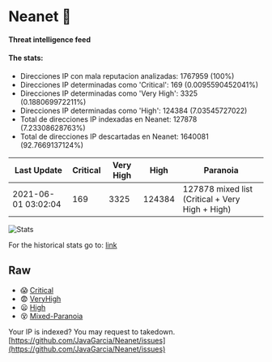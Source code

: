 # Neanet :hocho:
#### Threat intelligence feed
#### The stats:

- Direcciones IP con mala reputacion analizadas: 1767959 (100%)
- Direcciones IP determinadas como 'Critical':  169 (0.0095590452041%)
- Direcciones IP determinadas como 'Very High':  3325 (0.188069972211%)
- Direcciones IP determinadas como 'High':  124384 (7.03545727022)
- Total de direcciones IP indexadas en Neanet:  127878 (7.23308628763%)
- Total de direcciones IP descartadas en Neanet:  1640081 (92.7669137124%)

| Last Update | Critical | Very High | High | Paranoia |
| --- | --- | --- | --- | --- |
| 2021-06-01 03:02:04 | 169 | 3325 | 124384 | 127878 mixed list (Critical + Very High + High)|

![Stats](https://docs.google.com/spreadsheets/d/e/2PACX-1vSnaNMIXVabIpDJjufMlzH7poXnshF3mgd8Is1g9ytUEzVsP5my4Trn8f-xkoLLQ38xpL3HtmUexLo6/pubchart?oid=501124687&format=image)

For the historical stats go to: [link](/stats.csv)
## Raw
- :scream: [Critical](https://raw.githubusercontent.com/JavaGarcia/Neanet/master/blacklists/neanet_critical.txt)
- :fearful: [VeryHigh](https://raw.githubusercontent.com/JavaGarcia/Neanet/master/blacklists/neanet_veryHigh.txtt)
- :frowning: [High](https://raw.githubusercontent.com/JavaGarcia/Neanet/master/blacklists/neanet_high.txt)
- :dizzy_face: [Mixed-Paranoia](https://raw.githubusercontent.com/JavaGarcia/Neanet/master/blacklists/neanet_all.txt)


Your IP is indexed? You may request to takedown. [https://github.com/JavaGarcia/Neanet/issues](https://github.com/JavaGarcia/Neanet/issues)






































































































































































































































































































































































































































































































































































































































































































































































































































































































































































































































































































































































































































































































































































































































































































































































































































































































































































































































































































































































































































































































































































































































































































































































































































































































































































































































































































































































































































































































































































































































































































































































































































































































































































































































































































































































































































































































































































































































































































































































































































































































































































































































































































































































































































































































































































































































































































































































































































































































































































































































































































































































































































































































































































































































































































































































































































































































































































































































































































































































































































































































































































































































































































































































































































































































































































































































































































































































































































































































































